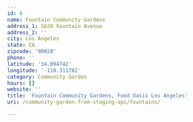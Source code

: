 ```yaml
---
id: 6
name: Fountain Community Gardens
address_1: 5620 Fountain Avenue
address_2: ''
city: Los Angeles
state: CA
zipcode: '90028'
phone: ''
latitude: '34.094742'
longitude: '-118.311782'
category: Community Garden
hours: []
website: ''
title: 'Fountain Community Gardens, Food Oasis Los Angeles'
uri: /community-garden-from-staging-api/fountains/

---
```

